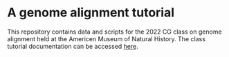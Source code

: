 # A genome alignment tutorial

This repository contains data and scripts for the 2022 CG class on genome alignment held at the Americen Museum of Natural History. The class tutorial documentation can be accessed [here](https://docs.google.com/document/d/1RFbwx9IG-3dLhlpSaN59GBXeF0dudapiAydqzUgUQvo/edit#).
